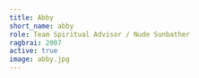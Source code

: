 ```yaml
---
title: Abby
short_name: abby
role: Team Spiritual Advisor / Nude Sunbather
ragbrai: 2007
active: true
image: abby.jpg
---
```

